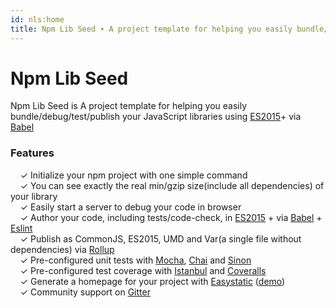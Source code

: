 ```yaml
---
id: nls:home
title: Npm Lib Seed ∙ A project template for helping you easily bundle/debug/test/publish your JavaScript libraries
---
```


# Npm Lib Seed

Npm Lib Seed is A project template for helping you easily bundle/debug/test/publish your JavaScript libraries using
[ES2015](https://babeljs.io/docs/learn-es2015/)+ via [Babel](https://babeljs.io/)

### Features

&nbsp; &nbsp; ✓ Initialize your npm project with one simple command<br>
&nbsp; &nbsp; ✓ You can see exactly the real min/gzip size(include all dependencies) of your library<br>
&nbsp; &nbsp; ✓ Easily start a server to debug your code in browser<br>
&nbsp; &nbsp; ✓ Author your code, including tests/code-check, in [ES2015](https://babeljs.io/docs/learn-es2015/) + via [Babel](http://babeljs.io/) + [Eslint](http://eslint.org/)<br>
&nbsp; &nbsp; ✓ Publish as CommonJS, ES2015, UMD and Var(a single file without dependencies) via [Rollup](http://rollupjs.org/)<br>
&nbsp; &nbsp; ✓ Pre-configured unit tests with [Mocha](http://mochajs.org/), [Chai](http://chaijs.com/) and [Sinon](http://sinonjs.org/)<br>
&nbsp; &nbsp; ✓ Pre-configured test coverage with [Istanbul](https://github.com/gotwarlost/istanbul) and [Coveralls](https://coveralls.io/)<br>
&nbsp; &nbsp; ✓ Generate a homepage for your project with [Easystatic](https://easystatic.com) ([demo](http://www.kriasoft.com/babel-starter-kit/))<br>
&nbsp; &nbsp; ✓  Community support on [Gitter](https://gitter.im/4f2e/npm-lib-seed)
